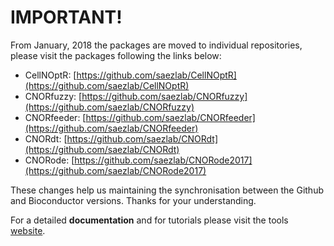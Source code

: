 # IMPORTANT!

From January, 2018 the packages are moved to individual repositories, please visit the packages following the links below:

* CellNOptR: [https://github.com/saezlab/CellNOptR](https://github.com/saezlab/CellNOptR)
* CNORfuzzy: [https://github.com/saezlab/CNORfuzzy](https://github.com/saezlab/CNORfuzzy)
* CNORfeeder: [https://github.com/saezlab/CNORfeeder](https://github.com/saezlab/CNORfeeder)
* CNORdt:  [https://github.com/saezlab/CNORdt](https://github.com/saezlab/CNORdt)
* CNORode: [https://github.com/saezlab/CNORode2017](https://github.com/saezlab/CNORode2017)

These changes help us maintaining the synchronisation between the Github and Bioconductor versions. Thanks for your understanding. 

For a detailed **documentation** and for tutorials please visit the tools [website](https://saezlab.github.io/CellNOptR).
